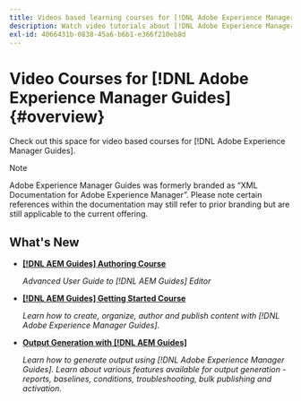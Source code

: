 ```yaml
---
title: Videos based learning courses for [!DNL Adobe Experience Manager Guides]
description: Watch video tutorials about [!DNL Adobe Experience Manager Guides], AEM XML Add-on, AEM XML Plugin, AEM DoX, and AEM Dox.
exl-id: 4066431b-0838-45a6-b6b1-e366f210eb8d
---
```

# Video Courses for [!DNL Adobe Experience Manager Guides] {#overview}

Check out this space for video based courses for [!DNL Adobe Experience Manager Guides]. 

>[!NOTE]
> 
> Adobe Experience Manager Guides was formerly branded as “XML Documentation for Adobe Experience Manager”. Please note certain references within the documentation may still refer to prior branding but are still applicable to the current offering.

## What's New

* **[[!DNL AEM Guides] Authoring Course](course-3/overview.md)**

    *Advanced User Guide to [!DNL AEM Guides] Editor*

* **[[!DNL AEM Guides] Getting Started Course](course-1/overview.md)**

    *Learn how to create, organize, author and publish content with [!DNL Adobe Experience Manager Guides].*

* **[Output Generation with [!DNL AEM Guides]](course-2/overview.md)**

    *Learn how to generate output using [!DNL Adobe Experience Manager Guides]. Learn about various features available for output generation - reports, baselines, conditions, troubleshooting, bulk publishing and activation.*
